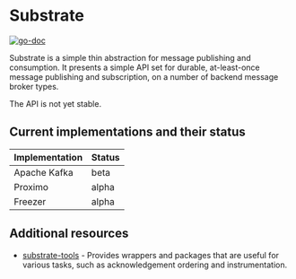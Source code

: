 Substrate
=========

[![go-doc](https://godoc.org/github.com/uw-labs/substrate?status.svg)](https://godoc.org/github.com/uw-labs/substrate)

Substrate is a simple thin abstraction for message publishing and consumption.  It presents a simple API set for durable, at-least-once message publishing and subscription, on a number of backend message broker types.

The API is not yet stable.

Current implementations and their status
----------------------------------------

| Implementation                           | Status        |
| ---------------------------------------- | ------------- |
| Apache Kafka                             | beta          |
| Proximo                                  | alpha         |
| Freezer                                  | alpha         |

Additional resources
----------------------------------------

* [substrate-tools](https://github.com/uw-labs/substrate-tools) - Provides wrappers and packages that are useful for various tasks, such as acknowledgement ordering and instrumentation.
